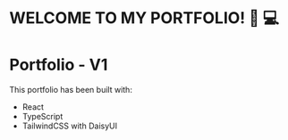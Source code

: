 # WELCOME TO MY PORTFOLIO! 💼 💻

<h1>Portfolio - V1</h1>

This portfolio has been built with:
- React
- TypeScript
- TailwindCSS with DaisyUI
